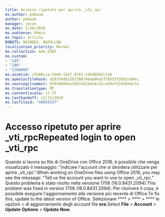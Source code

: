 ```yaml
---
title: Accesso ripetuto per aprire _vti_rpc
ms.author: pebaum
author: pebaum
manager: jecon
ms.date: 2/26/2018
ms.audience: Admin
ms.topic: article
ROBOTS: NOINDEX, NOFOLLOW
localization_priority: Normal
ms.collection: Adm_O365
ms.custom:
- "245"
- "280"
- "2200009"
ms.assetid: 1fb88cca-5dd4-4167-8783-13646082cfa0
ms.openlocfilehash: d28370db130278074beb06a5379553f26b2c684c
ms.sourcegitcommit: 0f0186044a3597e42ad14c32ca58e7224344dcfa
ms.translationtype: MT
ms.contentlocale: it-IT
ms.lasthandoff: 12/15/2019
ms.locfileid: "40054237"
---
```

# <a name="repeated-login-to-open-_vti_rpc"></a><span data-ttu-id="fda0b-102">Accesso ripetuto per aprire _vti_rpc</span><span class="sxs-lookup"><span data-stu-id="fda0b-102">Repeated login to open _vti_rpc</span></span>

<span data-ttu-id="fda0b-103">Quando si lavora su file di OneDrive con Office 2016, è possibile che venga visualizzato il messaggio: "indicare l'account che si desidera utilizzare per aprire _vti_rpc".</span><span class="sxs-lookup"><span data-stu-id="fda0b-103">When working on OneDrive files using Office 2016, you may see the message: "Tell us the account you want to use to open _vti_rpc."</span></span> <span data-ttu-id="fda0b-104">Questo problema è stato risolto nella versione 1708 (16.0.8431.2094).</span><span class="sxs-lookup"><span data-stu-id="fda0b-104">This problem was fixed in version 1708 (16.0.8431.2094).</span></span> <span data-ttu-id="fda0b-105">Per risolvere il cosa, è possibile eseguire l'aggiornamento alla versione più recente di Office.</span><span class="sxs-lookup"><span data-stu-id="fda0b-105">To fix this, update to the latest version of Office.</span></span> <span data-ttu-id="fda0b-106">Selezionare \*\*\*\* \> \*\*\*\* \> \*\*\*\* le opzioni \> di aggiornamento degli account file **ora**.</span><span class="sxs-lookup"><span data-stu-id="fda0b-106">Select **File** \> **Account** \> **Update Options** \> **Update Now**.</span></span>
  